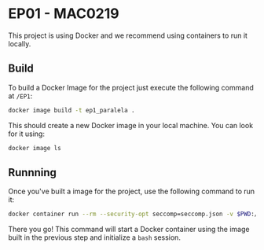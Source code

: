 # EP01 - MAC0219

This project is using Docker and we recommend using containers to run it locally.

## Build

To build a Docker Image for the project just execute the following command at `/EP1`:

```bash
docker image build -t ep1_paralela .
```

This should create a new Docker image in your local machine. You can look for it using:

```bash
docker image ls
```

## Runnning

Once you've built a image for the project, use the following command to run it:

```bash
docker container run --rm --security-opt seccomp=seccomp.json -v $PWD:/usr/src -it ep1_paralela:latest bash
```

There you go! This command will start a Docker container using the image built in the previous step and initialize a `bash` session.
